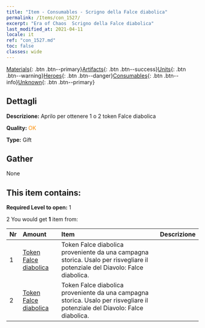 ```yaml
---
title: "Item - Consumables - Scrigno della Falce diabolica"
permalink: /Items/con_1527/
excerpt: "Era of Chaos  Scrigno della Falce diabolica"
last_modified_at: 2021-04-11
locale: it
ref: "con_1527.md"
toc: false
classes: wide
---
```

 [Materials](/it/Items/){: .btn .btn--primary}[Artifacts](/it/Items/Artifacts/){: .btn .btn--success}[Units](/it/Items/Units/){: .btn .btn--warning}[Heroes](/it/Items/Heroes/){: .btn .btn--danger}[Consumables](/it/Items/Consumables/){: .btn .btn--info}[Unknown](/it/Items/Unknown/){: .btn .btn--primary}

## Dettagli
 **Descrizione:** Aprilo per ottenere 1 o 2 token Falce diabolica

 **Quality:** <span style="color: #FF8C00">OK</span>

 **Type:** Gift

## Gather

  None

## This item contains:

 **Required Level to open:** 1

 2 You would get **1** item  from:

  | Nr | Amount |     Item    | Descrizione |
  |:---|:-------|:------------|:-----------:|
  | 1 | [Token Falce diabolica](/it/Items/con_984/) | Token Falce diabolica proveniente da una campagna storica. Usalo per risvegliare il potenziale del Diavolo: Falce diabolica. | 
  | 2 | [Token Falce diabolica](/it/Items/con_984/) | Token Falce diabolica proveniente da una campagna storica. Usalo per risvegliare il potenziale del Diavolo: Falce diabolica. | 
